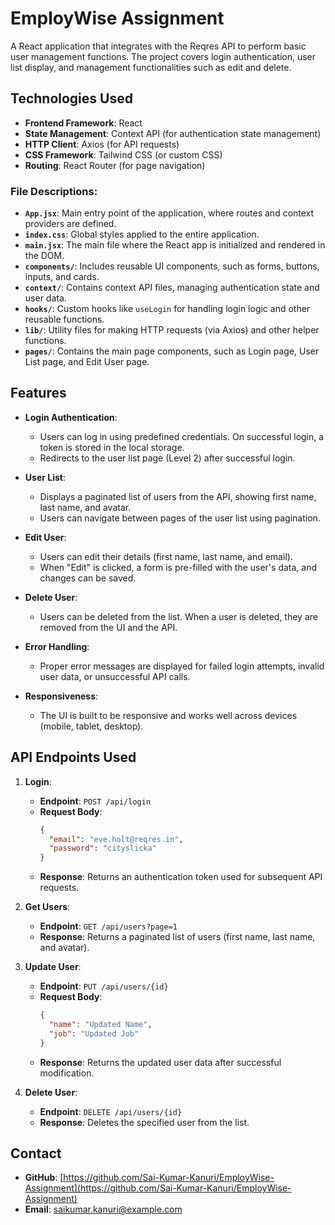 # EmployWise Assignment

A React application that integrates with the Reqres API to perform basic user management functions. The project covers login authentication, user list display, and management functionalities such as edit and delete.

## Technologies Used

- **Frontend Framework**: React
- **State Management**: Context API (for authentication state management)
- **HTTP Client**: Axios (for API requests)
- **CSS Framework**: Tailwind CSS (or custom CSS)
- **Routing**: React Router (for page navigation)

### File Descriptions:

- **`App.jsx`**: Main entry point of the application, where routes and context providers are defined.
- **`index.css`**: Global styles applied to the entire application.
- **`main.jsx`**: The main file where the React app is initialized and rendered in the DOM.
- **`components/`**: Includes reusable UI components, such as forms, buttons, inputs, and cards.
- **`context/`**: Contains context API files, managing authentication state and user data.
- **`hooks/`**: Custom hooks like `useLogin` for handling login logic and other reusable functions.
- **`lib/`**: Utility files for making HTTP requests (via Axios) and other helper functions.
- **`pages/`**: Contains the main page components, such as Login page, User List page, and Edit User page.

## Features

- **Login Authentication**: 
  - Users can log in using predefined credentials. On successful login, a token is stored in the local storage.
  - Redirects to the user list page (Level 2) after successful login.

- **User List**:
  - Displays a paginated list of users from the API, showing first name, last name, and avatar.
  - Users can navigate between pages of the user list using pagination.

- **Edit User**:
  - Users can edit their details (first name, last name, and email).
  - When "Edit" is clicked, a form is pre-filled with the user's data, and changes can be saved.

- **Delete User**:
  - Users can be deleted from the list. When a user is deleted, they are removed from the UI and the API.

- **Error Handling**:
  - Proper error messages are displayed for failed login attempts, invalid user data, or unsuccessful API calls.

- **Responsiveness**:
  - The UI is built to be responsive and works well across devices (mobile, tablet, desktop).

## API Endpoints Used

1. **Login**:
   - **Endpoint**: `POST /api/login`
   - **Request Body**:
     ```json
     {
       "email": "eve.holt@reqres.in",
       "password": "cityslicka"
     }
     ```
   - **Response**: Returns an authentication token used for subsequent API requests.

2. **Get Users**:
   - **Endpoint**: `GET /api/users?page=1`
   - **Response**: Returns a paginated list of users (first name, last name, and avatar).

3. **Update User**:
   - **Endpoint**: `PUT /api/users/{id}`
   - **Request Body**:
     ```json
     {
       "name": "Updated Name",
       "job": "Updated Job"
     }
     ```
   - **Response**: Returns the updated user data after successful modification.

4. **Delete User**:
   - **Endpoint**: `DELETE /api/users/{id}`
   - **Response**: Deletes the specified user from the list.


## Contact

- **GitHub**: [https://github.com/Sai-Kumar-Kanuri/EmployWise-Assignment](https://github.com/Sai-Kumar-Kanuri/EmployWise-Assignment)
- **Email**: saikumar.kanuri@example.com
